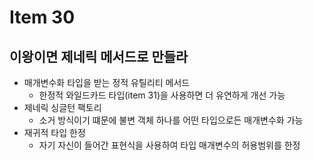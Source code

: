 # Item 30

## 이왕이면 제네릭 메서드로 만들라

- 매개변수화 타입을 받는 정적 유틸리티 메서드
  - 한정적 와일드카드 타입(item 31)을 사용하면 더 유연하게 개선 가능
- 제네릭 싱글턴 팩토리
  - 소거 방식이기 떄문에 불변 객체 하나를 어떤 타입으로든 매개변수화 가능
- 재귀적 타입 한정
  - 자기 자신이 들어간 표현식을 사용하여 타입 매개변수의 허용범위를 한정